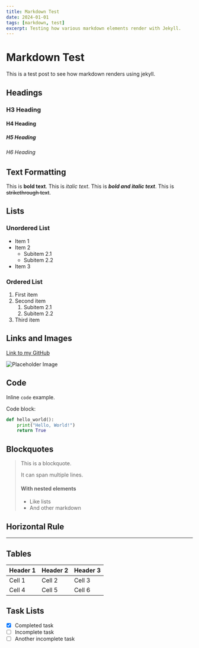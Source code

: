 ```yaml
---
title: Markdown Test
date: 2024-01-01
tags: [markdown, test]
excerpt: Testing how various markdown elements render with Jekyll.
---
```


# Markdown Test

This is a test post to see how markdown renders using jekyll.

## Headings

### H3 Heading
#### H4 Heading
##### H5 Heading
###### H6 Heading

## Text Formatting

This is **bold text**.
This is *italic text*.
This is ***bold and italic text***.
This is ~~strikethrough text~~.

## Lists

### Unordered List
- Item 1
- Item 2
  - Subitem 2.1
  - Subitem 2.2
- Item 3

### Ordered List
1. First item
2. Second item
   1. Subitem 2.1
   2. Subitem 2.2
3. Third item

## Links and Images

[Link to my GitHub](https://github.com/MrElyazid)

![Placeholder Image](https://picsum.photos/200/300)

## Code

Inline `code` example.

Code block:
```python
def hello_world():
    print("Hello, World!")
    return True
```

## Blockquotes

> This is a blockquote.
> 
> It can span multiple lines.
> 
> #### With nested elements
> - Like lists
> - And other markdown

## Horizontal Rule

---

## Tables

| Header 1 | Header 2 | Header 3 |
|----------|----------|----------|
| Cell 1   | Cell 2   | Cell 3   |
| Cell 4   | Cell 5   | Cell 6   |

## Task Lists

- [x] Completed task
- [ ] Incomplete task
- [ ] Another incomplete task